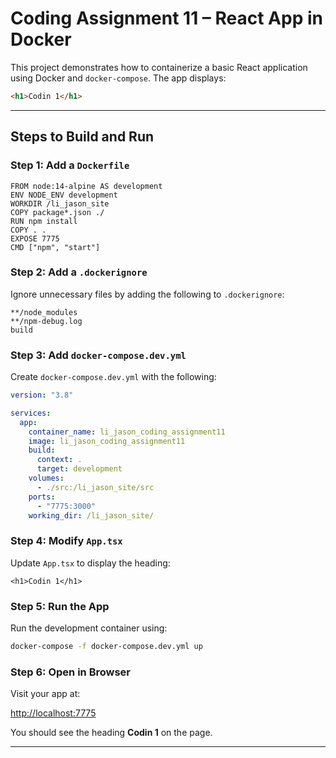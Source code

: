 # Coding Assignment 11 – React App in Docker

This project demonstrates how to containerize a basic React application using Docker and `docker-compose`. The app displays:

```html
<h1>Codin 1</h1>
```

---

##  Steps to Build and Run

###  Step 1: Add a `Dockerfile`

```
FROM node:14-alpine AS development
ENV NODE_ENV development
WORKDIR /li_jason_site
COPY package*.json ./
RUN npm install
COPY . .
EXPOSE 7775
CMD ["npm", "start"]
```

###  Step 2: Add a `.dockerignore`

Ignore unnecessary files by adding the following to `.dockerignore`:

```
**/node_modules
**/npm-debug.log
build
```

###  Step 3: Add `docker-compose.dev.yml`

Create `docker-compose.dev.yml` with the following:

```yaml
version: "3.8"

services:
  app:
    container_name: li_jason_coding_assignment11
    image: li_jason_coding_assignment11
    build:
      context: .
      target: development
    volumes:
      - ./src:/li_jason_site/src
    ports:
      - "7775:3000"
    working_dir: /li_jason_site/
```

###  Step 4: Modify `App.tsx`

Update `App.tsx` to display the heading:

```tsx
<h1>Codin 1</h1>
```

###  Step 5: Run the App

Run the development container using:

```bash
docker-compose -f docker-compose.dev.yml up
```

###  Step 6: Open in Browser

Visit your app at:

[http://localhost:7775](http://localhost:7775)

You should see the heading **Codin 1** on the page.

---
